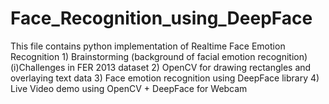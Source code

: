 # Face_Recognition_using_DeepFace
This file contains python implementation of Realtime Face Emotion Recognition  1) Brainstorming (background of facial emotion recognition)   (i)Challenges in FER 2013 dataset 2) OpenCV for drawing rectangles and overlaying text data 3) Face emotion recognition using DeepFace library 4) Live Video demo using OpenCV + DeepFace for Webcam
